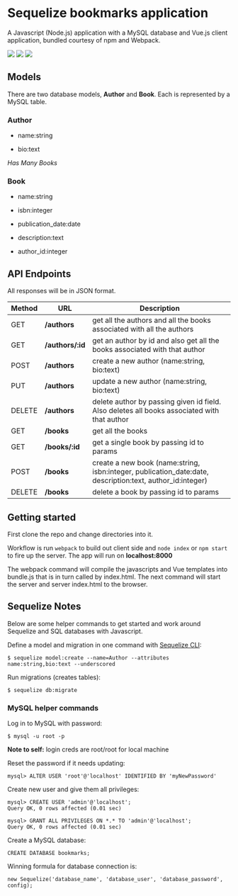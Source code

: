 # Sequelize bookmarks application

A Javascript (Node.js) application with a MySQL database and Vue.js client application, bundled courtesy of npm and Webpack.

![](http://docs.sequelizejs.com/en/v3/images/logo-small.png)
![](https://pbs.twimg.com/profile_images/713496146790977536/tZowsPX9.jpg)
![](https://avatars0.githubusercontent.com/webpack?&s=256)

## Models

There are two database models, **Author** and **Book**. Each is represented by a MySQL table.

### Author

- name:string

- bio:text

*Has Many Books*

### Book

- name:string

- isbn:integer

- publication_date:date

- description:text

- author_id:integer

## API Endpoints

All responses will be in JSON format.

| Method      | URL         | Description  |
| ------------- |-------------| -----|
| GET     | **/authors** | get all the authors and all the books associated with all the authors |
| GET | **/authors/:id** | get an author by id and also get all the books associated with that author |
| POST | **/authors** | create a new author (name:string, bio:text) |
| PUT | **/authors** | update a new author (name:string, bio:text) |
| DELETE | **/authors** | delete author by passing given id field. Also deletes all books associated with that author |
| GET | **/books** | get all the books |
| GET | **/books/:id** | get a single book by passing id to params |
| POST | **/books** | create a new book (name:string, isbn:integer, publication_date:date, description:text, author_id:integer)|
| DELETE | **/books** | delete a book by passing id to params |

## Getting started

First clone the repo and change directories into it.

Workflow is run `webpack` to build out client side and `node index` or `npm start` to fire up the server. The app will run on **localhost:8000**

The webpack command will compile the javascripts and Vue templates into bundle.js that is in turn called by index.html. The next command will start the server and server index.html to the browser.

## Sequelize Notes

Below are some helper commands to get started and work around Sequelize and SQL databases with Javascript.

Define a model and migration in one command with [Sequelize CLI](https://github.com/sequelize/cli):

```
$ sequelize model:create --name=Author --attributes name:string,bio:text --underscored
```

Run migrations (creates tables): 

```
$ sequelize db:migrate
```

### MySQL helper commands

Log in to MySQL with password:

```
$ mysql -u root -p
```
**Note to self:** login creds are root/root for local machine

Reset the password if it needs updating:

```
mysql> ALTER USER 'root'@'localhost' IDENTIFIED BY 'myNewPassword'
```

Create new user and give them all privileges:

```
mysql> CREATE USER 'admin'@'localhost';
Query OK, 0 rows affected (0.01 sec)

mysql> GRANT ALL PRIVILEGES ON *.* TO 'admin'@'localhost';
Query OK, 0 rows affected (0.01 sec)
```

Create a MySQL database:

```
CREATE DATABASE bookmarks;
```

Winning formula for database connection is: 
```
new Sequelize('database_name', 'database_user', 'database_password', config);
```
